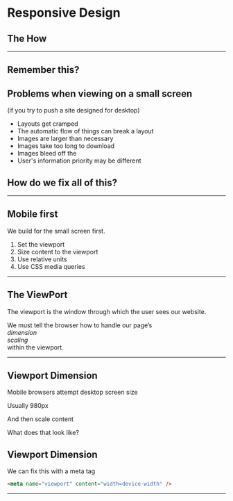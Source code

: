 # Responsive Design
## The How

---

## Remember this?


## Problems when viewing on a small screen

(if you try to push a site designed for desktop)

* Layouts get cramped  
* The automatic flow of things can break a layout  
* Images are larger than necessary  
* Images take too long to download  
* Images bleed off the   
* User's information priority may be different  


## How do we fix all of this?

---

## Mobile first

We build for the small screen first.

1. Set the viewport
2. Size content to the viewport
3. Use relative units
4. Use CSS media queries

---

## The ViewPort

The viewport is the window through which the user sees our website.  

We must tell the browser how to handle our page’s  
*dimension*  
*scaling*  
within the viewport.

---

## Viewport Dimension

Mobile browsers attempt desktop screen size  

Usually 980px

And then scale content  

What does that look like?  


## Viewport Dimension

We can fix this with a meta tag

```HTML
<meta name="viewport" content="width=device-width" />
```

---
